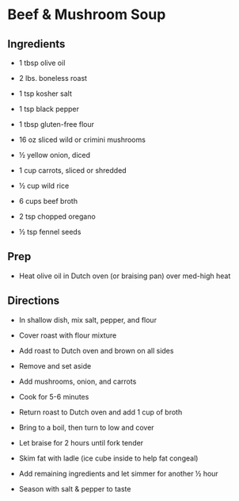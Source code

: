# Beef & Mushroom Soup

## Ingredients

- 1 tbsp olive oil

- 2 lbs. boneless roast

- 1 tsp kosher salt

- 1 tsp black pepper

- 1 tbsp gluten-free flour

- 16 oz sliced wild or crimini mushrooms

- ½ yellow onion, diced

- 1 cup carrots, sliced or shredded

- ½ cup wild rice

- 6 cups beef broth

- 2 tsp chopped oregano

- ½ tsp fennel seeds

## Prep

- Heat olive oil in Dutch oven (or braising pan) over med-high heat

## Directions

- In shallow dish, mix salt, pepper, and flour

- Cover roast with flour mixture

- Add roast to Dutch oven and brown on all sides

- Remove and set aside

- Add mushrooms, onion, and carrots

- Cook for 5-6 minutes

- Return roast to Dutch oven and add 1 cup of broth

- Bring to a boil, then turn to low and cover

- Let braise for 2 hours until fork tender

- Skim fat with ladle (ice cube inside to help fat congeal)

- Add remaining ingredients and let simmer for another ½ hour

- Season with salt & pepper to taste
